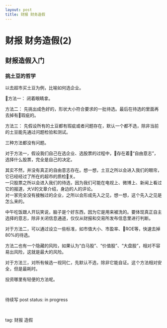 ```yaml
---
layout: post
title: 财报 财务造假
---
```


# 财报 财务造假(2)

## 财报造假入门

### 挑土豆的哲学

以去超市买土豆为例，比喻如何选企业。

方法一： 闭着眼睛拿。

方法二： 先挑出成色好的，形状大小符合要求的一批待选。最后在待选的里面再去掉有瑕疵的。

方法三： 先假设所有的土豆都有瑕疵或者问题存在，默认一个都不选，除非当前的土豆能先通过问题检验和测试。

三种方法都没有问题。

对于方法一，假设我们自己在选企业、选股票的过程中，存在着“自由意志”，选择什么股票，完全是自己的决定。

其实不然，并没有真正的自由意志存在。想一想，土豆之所以会进入我们的眼帘，它已经经过了所在的超市的质检关。  
一只股票之所以会进入我们的待选，因为我们可能在电视上、微博上、新闻上看过它的报道，大V的文章介绍，身边的人的评论。  
对一家完全没有接触过的企业，之所以会形成先入之见，想一想，这个先入之见是怎么来的。

中午吃饭跟人开玩笑说，脑子是个好东西，因为它是用来被洗的。要体现真正自主选择的意志，除非关闭信息通道，仅仅从财报和交易所发布信息里进行判断。

对于方法二，可以通过设立一些标准，如市值大小、市盈率、ROE等，快速去掉80%的待选。

方法二也有一个隐藏的风险，如果认为“白马股”、“价值股”、“大盘股”，相对不容易出风险，这就是最大的风险。

对于方法三，对所有候选一视同仁，先默认不选，除非它能自证。这个方法相对安全，但是最耗时。

投资哪里有轻便的方法呢。







<br>

待续写
post status: in progress

<br>

tag: 财报 造假

<br>

